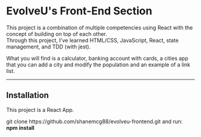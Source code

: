 <h1>EvolveU's Front-End Section</h1>
<p>
   This project is a combination of multiple competencies using React with the concept of building on top of each other.<br/>
   Through this project, I've learned HTML/CSS, JavaScript, React, state management, and TDD (with jest).
</p>
<p>
   What you will find is a calculator, banking account with cards, a cities app that you can add a city and modify the population and an      example of a link list.
</p>
   

<hr />
 
<h2>Installation</h2>
<p>This project is a React App.</p>
<p>git clone https://github.com/shanemcg88/evolveu-frontend.git and run: <br />
  <b>npm install</b>
</p>

